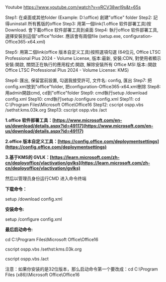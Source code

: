 Youtube
https://www.youtube.com/watch?v=vRCV38wrl9s&t=65s

Step1: 在桌面或其他folder (Example: D:\office) 創建"office" folder
Step2: 記得uninstall 所有舊版的office
Step3: 用第一個link(1.office 软件部署工具)按Download. 會下載office 软件部署工具到桌面
Step4: 執行office 软件部署工具, 選擇安裝到這個"office"folder. 應該會有兩個file
(setup.exe, configuration-Office365-x64.xml)

Step5: 用第二個link(office 版本自定义工具)按照選項勾選
(64位元, Office LTSC Professional Plus 2024 - Volume License, 版本:最新, 安裝:CDN,
對使用者顯示安裝:開啟, 關閉正在執行的應用程式:開啟, 解除安裝所有 Office MSI 版本::開啟
Office LTSC Professional Plus 2024 - Volume License: KMS)

Step6: 匯出, 保留當前設置, 勾選我接受許可, 文件名: config, 匯出
Step7: 把config.xml放到"office"folder, 把configuration-Office365-x64.xml刪除
Step8: 用admin開啟cmd, cd到"office"folder
Step9: cmd執行setup /download config.xml
Step10: cmd執行setup /configure config.xml
Step11: cd C:\Program Files\Microsoft Office\Office16
Step12: cscript ospp.vbs /sethst:kms.03k.org 
Step13: cscript ospp.vbs /act


**1.office 软件部署工具：[https://www.microsoft.com/en-us/download/details.aspx?id=49117](https://www.microsoft.com/en-us/download/details.aspx?id=49117)**

**2.office 版本自定义工具：[https://config.office.com/deploymentsettings](https://config.office.com/deploymentsettings)**

**3.基于KMS的 GVLK：[https://learn.microsoft.com/zh-cn/deployoffice/vlactivation/gvlks](https://learn.microsoft.com/zh-cn/deployoffice/vlactivation/gvlks)**

然后以管理员身份运行CMD 进入命令终端

**下载命令：**

setup /download config.xml

**安装命令:**

setup /configure config.xml

**最后启动命令:**

cd C:\Program Files\Microsoft Office\Office16

cscript ospp.vbs /sethst:kms.03k.org 

cscript ospp.vbs /act

注意：如果你安装的是32位版本，那么启动命令第一个要改成：cd C:\Program Files (x86)\Microsoft Office\Office16